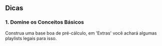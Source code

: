 ## Dicas

### 1. Domine os Conceitos Básicos

Construa uma base boa de pré-cálculo, em 'Extras' você achará algumas playlists legais para isso.
